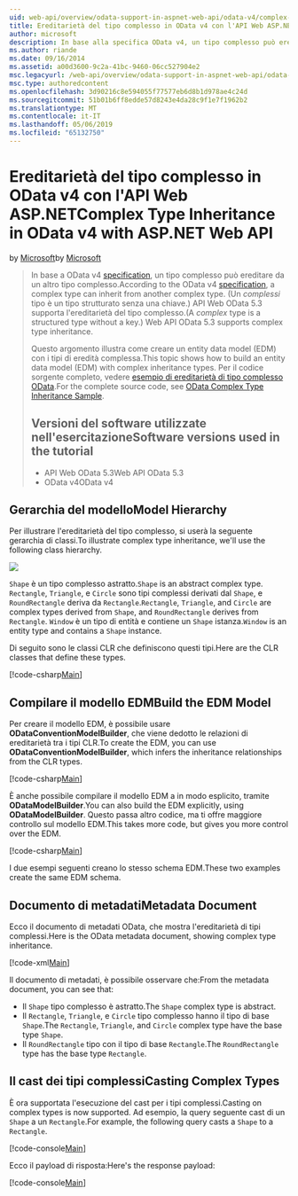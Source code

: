 ```yaml
---
uid: web-api/overview/odata-support-in-aspnet-web-api/odata-v4/complex-type-inheritance-in-odata-v4
title: Ereditarietà del tipo complesso in OData v4 con l'API Web ASP.NET | Microsoft Docs
author: microsoft
description: In base alla specifica OData v4, un tipo complesso può ereditare da un altro tipo complesso. (Un tipo complesso è un tipo strutturato senza una chiave). API Web...
ms.author: riande
ms.date: 09/16/2014
ms.assetid: a00d3600-9c2a-41bc-9460-06cc527904e2
msc.legacyurl: /web-api/overview/odata-support-in-aspnet-web-api/odata-v4/complex-type-inheritance-in-odata-v4
msc.type: authoredcontent
ms.openlocfilehash: 3d90216c8e594055f77577eb6d8b1d978ae4c24d
ms.sourcegitcommit: 51b01b6ff8edde57d8243e4da28c9f1e7f1962b2
ms.translationtype: MT
ms.contentlocale: it-IT
ms.lasthandoff: 05/06/2019
ms.locfileid: "65132750"
---
```

# <a name="complex-type-inheritance-in-odata-v4-with-aspnet-web-api"></a><span data-ttu-id="9e94f-104">Ereditarietà del tipo complesso in OData v4 con l'API Web ASP.NET</span><span class="sxs-lookup"><span data-stu-id="9e94f-104">Complex Type Inheritance in OData v4 with ASP.NET Web API</span></span>

<span data-ttu-id="9e94f-105">by [Microsoft](https://github.com/microsoft)</span><span class="sxs-lookup"><span data-stu-id="9e94f-105">by [Microsoft](https://github.com/microsoft)</span></span>

> <span data-ttu-id="9e94f-106">In base a OData v4 [specification](http://www.odata.org/documentation/odata-version-4-0/), un tipo complesso può ereditare da un altro tipo complesso.</span><span class="sxs-lookup"><span data-stu-id="9e94f-106">According to the OData v4 [specification](http://www.odata.org/documentation/odata-version-4-0/), a complex type can inherit from another complex type.</span></span> <span data-ttu-id="9e94f-107">(Un *complessi* tipo è un tipo strutturato senza una chiave.) API Web OData 5.3 supporta l'ereditarietà del tipo complesso.</span><span class="sxs-lookup"><span data-stu-id="9e94f-107">(A *complex* type is a structured type without a key.) Web API OData 5.3 supports complex type inheritance.</span></span>
> 
> <span data-ttu-id="9e94f-108">Questo argomento illustra come creare un entity data model (EDM) con i tipi di eredità complessa.</span><span class="sxs-lookup"><span data-stu-id="9e94f-108">This topic shows how to build an entity data model (EDM) with complex inheritance types.</span></span> <span data-ttu-id="9e94f-109">Per il codice sorgente completo, vedere [esempio di ereditarietà di tipo complesso OData](http://aspnet.codeplex.com/sourcecontrol/latest#Samples/WebApi/OData/v4/ODataComplexTypeInheritanceSample/ReadMe.txt).</span><span class="sxs-lookup"><span data-stu-id="9e94f-109">For the complete source code, see [OData Complex Type Inheritance Sample](http://aspnet.codeplex.com/sourcecontrol/latest#Samples/WebApi/OData/v4/ODataComplexTypeInheritanceSample/ReadMe.txt).</span></span>
> 
> ## <a name="software-versions-used-in-the-tutorial"></a><span data-ttu-id="9e94f-110">Versioni del software utilizzate nell'esercitazione</span><span class="sxs-lookup"><span data-stu-id="9e94f-110">Software versions used in the tutorial</span></span>
> 
> 
> - <span data-ttu-id="9e94f-111">API Web OData 5.3</span><span class="sxs-lookup"><span data-stu-id="9e94f-111">Web API OData 5.3</span></span>
> - <span data-ttu-id="9e94f-112">OData v4</span><span class="sxs-lookup"><span data-stu-id="9e94f-112">OData v4</span></span>

## <a name="model-hierarchy"></a><span data-ttu-id="9e94f-113">Gerarchia del modello</span><span class="sxs-lookup"><span data-stu-id="9e94f-113">Model Hierarchy</span></span>

<span data-ttu-id="9e94f-114">Per illustrare l'ereditarietà del tipo complesso, si userà la seguente gerarchia di classi.</span><span class="sxs-lookup"><span data-stu-id="9e94f-114">To illustrate complex type inheritance, we'll use the following class hierarchy.</span></span>

![](complex-type-inheritance-in-odata-v4/_static/image1.png)

<span data-ttu-id="9e94f-115">`Shape` è un tipo complesso astratto.</span><span class="sxs-lookup"><span data-stu-id="9e94f-115">`Shape` is an abstract complex type.</span></span> <span data-ttu-id="9e94f-116">`Rectangle`, `Triangle`, e `Circle` sono tipi complessi derivati dal `Shape`, e `RoundRectangle` deriva da `Rectangle`.</span><span class="sxs-lookup"><span data-stu-id="9e94f-116">`Rectangle`, `Triangle`, and `Circle` are complex types derived from `Shape`, and `RoundRectangle` derives from `Rectangle`.</span></span> <span data-ttu-id="9e94f-117">`Window` è un tipo di entità e contiene un `Shape` istanza.</span><span class="sxs-lookup"><span data-stu-id="9e94f-117">`Window` is an entity type and contains a `Shape` instance.</span></span>

<span data-ttu-id="9e94f-118">Di seguito sono le classi CLR che definiscono questi tipi.</span><span class="sxs-lookup"><span data-stu-id="9e94f-118">Here are the CLR classes that define these types.</span></span>

[!code-csharp[Main](complex-type-inheritance-in-odata-v4/samples/sample1.cs)]

## <a name="build-the-edm-model"></a><span data-ttu-id="9e94f-119">Compilare il modello EDM</span><span class="sxs-lookup"><span data-stu-id="9e94f-119">Build the EDM Model</span></span>

<span data-ttu-id="9e94f-120">Per creare il modello EDM, è possibile usare **ODataConventionModelBuilder**, che viene dedotto le relazioni di ereditarietà tra i tipi CLR.</span><span class="sxs-lookup"><span data-stu-id="9e94f-120">To create the EDM, you can use **ODataConventionModelBuilder**, which infers the inheritance relationships from the CLR types.</span></span>

[!code-csharp[Main](complex-type-inheritance-in-odata-v4/samples/sample2.cs)]

<span data-ttu-id="9e94f-121">È anche possibile compilare il modello EDM a in modo esplicito, tramite **ODataModelBuilder**.</span><span class="sxs-lookup"><span data-stu-id="9e94f-121">You can also build the EDM explicitly, using **ODataModelBuilder**.</span></span> <span data-ttu-id="9e94f-122">Questo passa altro codice, ma ti offre maggiore controllo sul modello EDM.</span><span class="sxs-lookup"><span data-stu-id="9e94f-122">This takes more code, but gives you more control over the EDM.</span></span>

[!code-csharp[Main](complex-type-inheritance-in-odata-v4/samples/sample3.cs)]

<span data-ttu-id="9e94f-123">I due esempi seguenti creano lo stesso schema EDM.</span><span class="sxs-lookup"><span data-stu-id="9e94f-123">These two examples create the same EDM schema.</span></span>

## <a name="metadata-document"></a><span data-ttu-id="9e94f-124">Documento di metadati</span><span class="sxs-lookup"><span data-stu-id="9e94f-124">Metadata Document</span></span>

<span data-ttu-id="9e94f-125">Ecco il documento di metadati OData, che mostra l'ereditarietà di tipi complessi.</span><span class="sxs-lookup"><span data-stu-id="9e94f-125">Here is the OData metadata document, showing complex type inheritance.</span></span>

[!code-xml[Main](complex-type-inheritance-in-odata-v4/samples/sample4.xml?highlight=13,17,25,30)]

<span data-ttu-id="9e94f-126">Il documento di metadati, è possibile osservare che:</span><span class="sxs-lookup"><span data-stu-id="9e94f-126">From the metadata document, you can see that:</span></span>

- <span data-ttu-id="9e94f-127">Il `Shape` tipo complesso è astratto.</span><span class="sxs-lookup"><span data-stu-id="9e94f-127">The `Shape` complex type is abstract.</span></span>
- <span data-ttu-id="9e94f-128">Il `Rectangle`, `Triangle`, e `Circle` tipo complesso hanno il tipo di base `Shape`.</span><span class="sxs-lookup"><span data-stu-id="9e94f-128">The `Rectangle`, `Triangle`, and `Circle` complex type have the base type `Shape`.</span></span>
- <span data-ttu-id="9e94f-129">Il `RoundRectangle` tipo con il tipo di base `Rectangle`.</span><span class="sxs-lookup"><span data-stu-id="9e94f-129">The `RoundRectangle` type has the base type `Rectangle`.</span></span>

## <a name="casting-complex-types"></a><span data-ttu-id="9e94f-130">Il cast dei tipi complessi</span><span class="sxs-lookup"><span data-stu-id="9e94f-130">Casting Complex Types</span></span>

<span data-ttu-id="9e94f-131">È ora supportata l'esecuzione del cast per i tipi complessi.</span><span class="sxs-lookup"><span data-stu-id="9e94f-131">Casting on complex types is now supported.</span></span> <span data-ttu-id="9e94f-132">Ad esempio, la query seguente cast di un `Shape` a un `Rectangle`.</span><span class="sxs-lookup"><span data-stu-id="9e94f-132">For example, the following query casts a `Shape` to a `Rectangle`.</span></span>

[!code-console[Main](complex-type-inheritance-in-odata-v4/samples/sample5.cmd)]

<span data-ttu-id="9e94f-133">Ecco il payload di risposta:</span><span class="sxs-lookup"><span data-stu-id="9e94f-133">Here's the response payload:</span></span>

[!code-console[Main](complex-type-inheritance-in-odata-v4/samples/sample6.cmd)]

